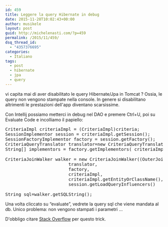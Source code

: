```yaml
---
id: 459
title: Leggere la query Hibernate in debug
date: 2015-11-28T10:02:43+00:00
author: musikele
layout: post
guid: http://michelenasti.com/?p=459
permalink: /2015/11/459/
dsq_thread_id:
  - "4357376695"
categories:
  - Italiano
tags:
  - post
  - hibernate
  - jpa
  - query
---
```

vi capita mai di aver disabilitato le query Hibernate/Jpa in Tomcat ? Ossia, le query non vengono stampate nella console. In genere si disabilitano altrimenti le prestazioni dell'app diventano scarsissime.

Con Intellij possiamo metterci in debug nel DAO e premere Ctrl+U, poi su Evaluate Code e incolliamo il papiello:

<pre class="lang:default decode:true">CriteriaImpl criteriaImpl = (CriteriaImpl)criteria;
SessionImplementor session = criteriaImpl.getSession();
SessionFactoryImplementor factory = session.getFactory();
CriteriaQueryTranslator translator=new CriteriaQueryTranslator(factory,criteriaImpl,criteriaImpl.getEntityOrClassName(),CriteriaQueryTranslator.ROOT_SQL_ALIAS);
String[] implementors = factory.getImplementors( criteriaImpl.getEntityOrClassName() );

CriteriaJoinWalker walker = new CriteriaJoinWalker((OuterJoinLoadable)factory.getEntityPersister(implementors[0]), 
                        translator,
                        factory, 
                        criteriaImpl, 
                        criteriaImpl.getEntityOrClassName(), 
                        session.getLoadQueryInfluencers()   );

String sql=walker.getSQLString();</pre>

 

Una volta cliccato su &#8220;evaluate&#8221;, vedrete la query sql che viene mandata al db. Unico problema: non vengono stampati i parametri ...

D'obbligo citare [Stack Overflow](http://stackoverflow.com/questions/554481/how-to-get-sql-from-hibernate-criteria-api-not-for-logging) per questo trick.